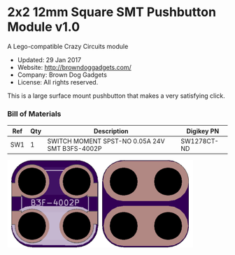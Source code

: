 <!--- start title --->
# 2x2 12mm Square SMT Pushbutton Module v1.0
A Lego-compatible Crazy Circuits module

- Updated: 29 Jan 2017
- Website: http://browndoggadgets.com/
- Company: Brown Dog Gadgets
- License: All rights reserved.

<!--- end title --->

This is a large surface mount pushbutton that makes a very satisfying click.

### Bill of Materials

<!--- bom start --->
|Ref|Qty|Description|Digikey PN|
|---|---|-----------|------|
|SW1|1|SWITCH MOMENT SPST-NO 0.05A 24V SMT B3FS-4002P|SW1278CT-ND|


<!--- bom end --->

![Gerber Preview](preview.png)


